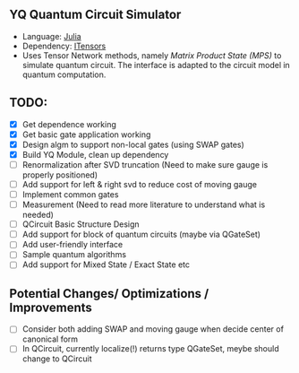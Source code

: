 ## YQ Quantum Circuit Simulator
* Language: [Julia](https://julialang.org)
* Dependency: [ITensors](https://itensor.org)
* Uses Tensor Network methods, namely _Matrix Product State (MPS)_ to simulate quantum circuit. The interface is adapted to the circuit model in quantum computation.

## TODO:
- [x] Get dependence working
- [x] Get basic gate application working
- [x] Design algm to support non-local gates (using SWAP gates)
- [x] Build YQ Module, clean up dependency
- [ ] Renormalization after SVD truncation (Need to make sure gauge is properly positioned)
- [ ] Add support for left & right svd to reduce cost of moving gauge
- [ ] Implement common gates
- [ ] Measurement (Need to read more literature to understand what is needed)
- [ ] QCircuit Basic Structure Design
- [ ] Add support for block of quantum circuits (maybe via QGateSet)
- [ ] Add user-friendly interface
- [ ] Sample quantum algorithms
- [ ] Add support for Mixed State / Exact State etc

## Potential Changes/ Optimizations / Improvements
- [ ] Consider both adding SWAP and moving gauge when decide center of canonical form
- [ ] In QCircuit, currently localize(!) returns type QGateSet, meybe should change to QCircuit
